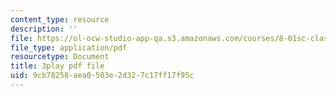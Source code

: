 ```yaml
---
content_type: resource
description: ''
file: https://ol-ocw-studio-app-qa.s3.amazonaws.com/courses/8-01sc-classical-mechanics-fall-2016/9cb78258aea0503e2d327c17ff17f95c_W1lxlbJ0BZU.pdf
file_type: application/pdf
resourcetype: Document
title: 3play pdf file
uid: 9cb78258-aea0-503e-2d32-7c17ff17f95c
---
```

